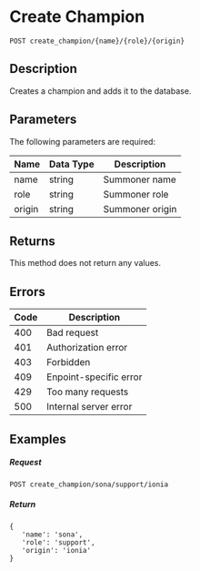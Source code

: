 # Create Champion

```
POST create_champion/{name}/{role}/{origin}
```

## Description

Creates a champion and adds it to the database.

## Parameters

The following parameters are required:

| Name   | Data Type | Description     |
| ------ | --------- | --------------- |
| name   | string    | Summoner name   |
| role   | string    | Summoner role   |
| origin | string    | Summoner origin |

## Returns

This method does not return any values.

## Errors

| Code | Description            |
| ---- | ---------------------- |
| 400  | Bad request            |
| 401  | Authorization error    |
| 403  | Forbidden              |
| 409  | Enpoint-specific error |
| 429  | Too many requests      |
| 500  | Internal server error  |

## Examples

##### **Request**

```
POST create_champion/sona/support/ionia
```

##### Return

```
{
   'name': 'sona',
   'role': 'support',
   'origin': 'ionia'
}
```
